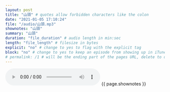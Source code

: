 ```yaml
---
layout: post
title: "山頭" # quotes allow forbidden characters like the colon
date: "2021-01-05 17:10:24"
file: "/audio/山頭.mp3"
shownotes: "山頭"
summary: "山頭"
duration: "file_duration" # audio length in min:sec
length: "file_length" # filesize in bytes
explicit: "no" # change to yes to flag with the explicit tag
block: "no" # change to yes to keep an episode from showing up in iTunes
# permalink: /1 # will be the ending part of the pages URL, delete to default to the title
---
```


<audio controls>
<source src="{{site.url}}{{site.baseurl}}{{ page.file }}" type="audio/x-mp3">
Your browser does not support the audio element.
</audio>
{{ page.shownotes }}
